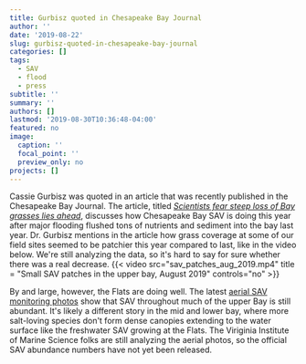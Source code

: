 ```yaml
---
title: Gurbisz quoted in Chesapeake Bay Journal
author: ''
date: '2019-08-22'
slug: gurbisz-quoted-in-chesapeake-bay-journal
categories: []
tags:
  - SAV
  - flood
  - press
subtitle: ''
summary: ''
authors: []
lastmod: '2019-08-30T10:36:48-04:00'
featured: no
image:
  caption: ''
  focal_point: ''
  preview_only: no
projects: []
---
```

Cassie Gurbisz was quoted in an article that was recently published in the Chesapeake Bay Journal. The article, titled [*Scientists fear steep loss of Bay grasses lies ahead*](https://www.bayjournal.com/article/scientists_fear_steep_loss_of_bay_grasses_lies_ahead), discusses how Chesapeake Bay SAV is doing this year after major flooding flushed tons of nutrients and sediment into the bay last year. Dr. Gurbisz mentions in the article how grass coverage at some of our field sites seemed to be patchier this year compared to last, like in the video below. We're still analyzing the data, so it's hard to say for sure whether there was a real decrease. 
{{< video src="sav_patches_aug_2019.mp4" title = "Small SAV patches in the upper bay, August 2019" controls="no" >}}

By and large, however, the Flats are doing well. The latest [aerial SAV monitoring photos](http://web.vims.edu/bio/sav/maps.html) show that SAV throughout much of the upper Bay is still abundant. It's likely a different story in the mid and lower bay, where more salt-loving species don't form dense canopies extending to the water surface like the freshwater SAV growing at the Flats. The Viriginia Institute of Marine Science folks are still analyzing the aerial photos, so the official SAV abundance numbers have not yet been released.